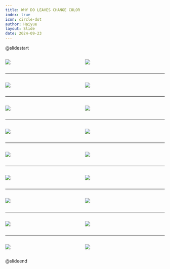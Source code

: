 ```yaml
---
title: WHY DO LEAVES CHANGE COLOR
index: true
icon: circle-dot
author: Haiyue
layout: Slide
date: 2024-09-23
---
```

 
@slidestart

<div style="display:flex">
<div style="flex:1">

![](/reading/english/Level-M/WHY%20DO%20LEAVES%20CHANGE%20COLOR/001.webp)
</div>
<div style="flex:1">

![](/reading/english/Level-M/WHY%20DO%20LEAVES%20CHANGE%20COLOR/002.webp)
</div>
</div>

---

<div style="display:flex">
<div style="flex:1">

![](/reading/english/Level-M/WHY%20DO%20LEAVES%20CHANGE%20COLOR/003.webp)
</div>
<div style="flex:1">

![](/reading/english/Level-M/WHY%20DO%20LEAVES%20CHANGE%20COLOR/004.webp)
</div>
</div>

---

<div style="display:flex">
<div style="flex:1">

![](/reading/english/Level-M/WHY%20DO%20LEAVES%20CHANGE%20COLOR/005.webp)
</div>
<div style="flex:1">

![](/reading/english/Level-M/WHY%20DO%20LEAVES%20CHANGE%20COLOR/006.webp)
</div>
</div>

---

<div style="display:flex">
<div style="flex:1">

![](/reading/english/Level-M/WHY%20DO%20LEAVES%20CHANGE%20COLOR/007.webp)
</div>
<div style="flex:1">

![](/reading/english/Level-M/WHY%20DO%20LEAVES%20CHANGE%20COLOR/008.webp)
</div>
</div>

---

<div style="display:flex">
<div style="flex:1">

![](/reading/english/Level-M/WHY%20DO%20LEAVES%20CHANGE%20COLOR/009.webp)
</div>
<div style="flex:1">

![](/reading/english/Level-M/WHY%20DO%20LEAVES%20CHANGE%20COLOR/010.webp)
</div>
</div>

---

<div style="display:flex">
<div style="flex:1">

![](/reading/english/Level-M/WHY%20DO%20LEAVES%20CHANGE%20COLOR/011.webp)
</div>
<div style="flex:1">

![](/reading/english/Level-M/WHY%20DO%20LEAVES%20CHANGE%20COLOR/012.webp)
</div>
</div>

---

<div style="display:flex">
<div style="flex:1">

![](/reading/english/Level-M/WHY%20DO%20LEAVES%20CHANGE%20COLOR/013.webp)
</div>
<div style="flex:1">

![](/reading/english/Level-M/WHY%20DO%20LEAVES%20CHANGE%20COLOR/014.webp)
</div>
</div>

---

<div style="display:flex">
<div style="flex:1">

![](/reading/english/Level-M/WHY%20DO%20LEAVES%20CHANGE%20COLOR/015.webp)
</div>
<div style="flex:1">

![](/reading/english/Level-M/WHY%20DO%20LEAVES%20CHANGE%20COLOR/016.webp)
</div>
</div>

---

<div style="display:flex">
<div style="flex:1">

![](/reading/english/Level-M/WHY%20DO%20LEAVES%20CHANGE%20COLOR/017.webp)
</div>
<div style="flex:1">

![](/reading/english/Level-M/WHY%20DO%20LEAVES%20CHANGE%20COLOR/018.webp)
</div>
</div>

@slideend